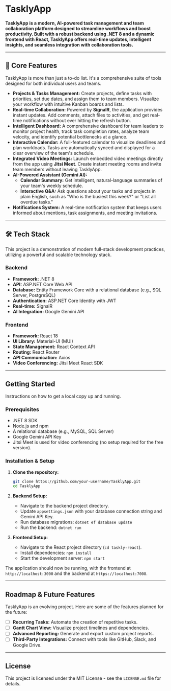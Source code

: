 # TasklyApp

**TasklyApp is a modern, AI-powered task management and team collaboration platform designed to streamline workflows and boost productivity. Built with a robust backend using .NET 8 and a dynamic frontend with React, TasklyApp offers real-time updates, intelligent insights, and seamless integration with collaboration tools.**

---

## 🚀 Core Features

TasklyApp is more than just a to-do list. It's a comprehensive suite of tools designed for both individual users and teams.

*   **Projects & Tasks Management:** Create projects, define tasks with priorities, set due dates, and assign them to team members. Visualize your workflow with intuitive Kanban boards and lists.
*   **Real-time Collaboration:** Powered by **SignalR**, the application provides instant updates. Add comments, attach files to activities, and get real-time notifications without ever hitting the refresh button.
*   **Intelligent Dashboard:** A comprehensive dashboard for team leaders to monitor project health, track task completion rates, analyze team velocity, and identify potential bottlenecks at a glance.
*   **Interactive Calendar:** A full-featured calendar to visualize deadlines and plan workloads. Tasks are automatically synced and displayed for a clear overview of the team's schedule.
*   **Integrated Video Meetings:** Launch embedded video meetings directly from the app using **Jitsi Meet**. Create instant meeting rooms and invite team members without leaving TasklyApp.
*   **AI-Powered Assistant (Gemini AI):**
    *   **Calendar Summary:** Get intelligent, natural-language summaries of your team's weekly schedule.
    *   **Interactive Q&A:** Ask questions about your tasks and projects in plain English, such as "Who is the busiest this week?" or "List all overdue tasks."
*   **Notifications System:** A real-time notification system that keeps users informed about mentions, task assignments, and meeting invitations.

---

## 🛠️ Tech Stack

This project is a demonstration of modern full-stack development practices, utilizing a powerful and scalable technology stack.

### Backend
*   **Framework:** .NET 8
*   **API:** ASP.NET Core Web API
*   **Database:** Entity Framework Core with a relational database (e.g., SQL Server, PostgreSQL)
*   **Authentication:** ASP.NET Core Identity with JWT
*   **Real-time:** SignalR
*   **AI Integration:** Google Gemini API

### Frontend
*   **Framework:** React 18
*   **UI Library:** Material-UI (MUI)
*   **State Management:** React Context API
*   **Routing:** React Router
*   **API Communication:** Axios
*   **Video Conferencing:** Jitsi Meet React SDK

---

## Getting Started

Instructions on how to get a local copy up and running.

### Prerequisites

*   .NET 8 SDK
*   Node.js and npm
*   A relational database (e.g., MySQL, SQL Server)
*   Google Gemini API Key
*   Jitsi Meet is used for video conferencing (no setup required for the free version).

### Installation & Setup

1.  **Clone the repository:**
    ```bash
    git clone https://github.com/your-username/TasklyApp.git
    cd TasklyApp
    ```

2.  **Backend Setup:**
    *   Navigate to the backend project directory.
    *   Update `appsettings.json` with your database connection string and Gemini API Key.
    *   Run database migrations: `dotnet ef database update`
    *   Run the backend: `dotnet run`

3.  **Frontend Setup:**
    *   Navigate to the React project directory (`cd taskly-react`).
    *   Install dependencies: `npm install`
    *   Start the development server: `npm start`

The application should now be running, with the frontend at `http://localhost:3000` and the backend at `https://localhost:7008`.

---

##  Roadmap & Future Features

TasklyApp is an evolving project. Here are some of the features planned for the future:

-   [ ] **Recurring Tasks:** Automate the creation of repetitive tasks.
-   [ ] **Gantt Chart View:** Visualize project timelines and dependencies.
-   [ ] **Advanced Reporting:** Generate and export custom project reports.
-   [ ] **Third-Party Integrations:** Connect with tools like GitHub, Slack, and Google Drive.

---

## License

This project is licensed under the MIT License - see the `LICENSE.md` file for details.
